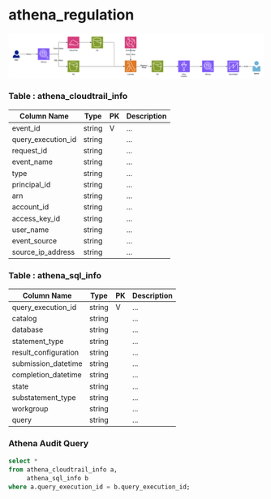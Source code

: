# athena_regulation

![](2024-01-26-10-19-23.png)

### Table : athena_cloudtrail_info
| Column Name | Type | PK | Description |
| -------- | -------- | -------- | -------- |
| event_id | string | V | ... |
| query_execution_id | string |  | ... |
| request_id | string |  | ... |
| event_name | string |  | ... |
| type | string |  | ... |
| principal_id | string |  | ... |
| arn | string |  | ... |
| account_id | string |  | ... |
| access_key_id | string |  | ... |
| user_name | string |  | ... |
| event_source | string |  | ... |
| source_ip_address | string |  | ... |


### Table : athena_sql_info
| Column Name | Type | PK  | Description |
| ----------- | ---- | --- | ----------- |
| query_execution_id | string | V | ...|
| catalog | string | | ...|
| database | string | | ...|
| statement_type | string | | ...|
| result_configuration | string | | ...|
| submission_datetime | string | | ...|
| completion_datetime | string | | ...|
| state | string | | ...|
| substatement_type | string | | ...|
| workgroup | string | | ...|
| query | string | | ...|


### Athena Audit Query
```sql
select *
from athena_cloudtrail_info a,
     athena_sql_info b
where a.query_execution_id = b.query_execution_id;
``````